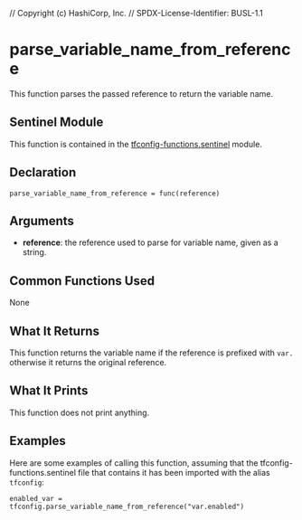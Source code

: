 // Copyright (c) HashiCorp, Inc.
// SPDX-License-Identifier: BUSL-1.1

# parse_variable_name_from_reference
This function parses the passed reference to return the variable name.

## Sentinel Module
This function is contained in the [tfconfig-functions.sentinel](../tfconfig-functions.sentinel) module.

## Declaration
`parse_variable_name_from_reference = func(reference)`

## Arguments
* **reference**: the reference used to parse for variable name, given as a string.

## Common Functions Used
None

## What It Returns
This function returns the variable name if the reference is prefixed with `var.` otherwise it returns the original reference.

## What It Prints
This function does not print anything.

## Examples
Here are some examples of calling this function, assuming that the tfconfig-functions.sentinel file that contains it has been imported with the alias `tfconfig`:
```
enabled_var = tfconfig.parse_variable_name_from_reference("var.enabled")
```
